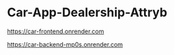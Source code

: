 # Car-App-Dealership-Attryb

https://car-frontend.onrender.com

https://car-backend-mp0s.onrender.com
